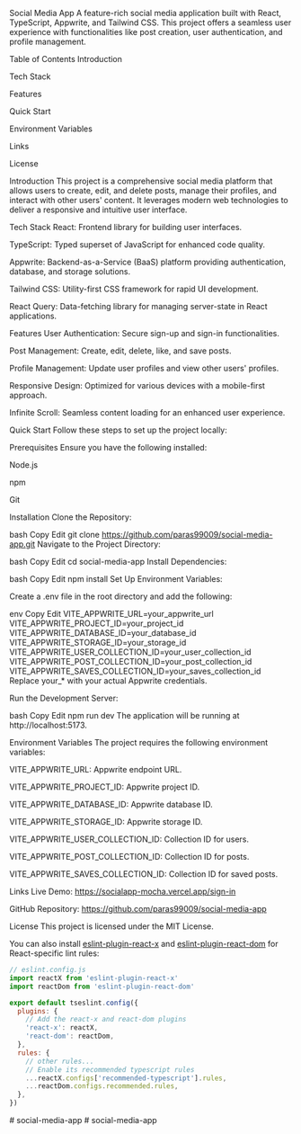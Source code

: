 Social Media App
A feature-rich social media application built with React, TypeScript, Appwrite, and Tailwind CSS. This project offers a seamless user experience with functionalities like post creation, user authentication, and profile management.

Table of Contents
Introduction

Tech Stack

Features

Quick Start

Environment Variables

Links

License

Introduction
This project is a comprehensive social media platform that allows users to create, edit, and delete posts, manage their profiles, and interact with other users' content. It leverages modern web technologies to deliver a responsive and intuitive user interface.

Tech Stack
React: Frontend library for building user interfaces.

TypeScript: Typed superset of JavaScript for enhanced code quality.

Appwrite: Backend-as-a-Service (BaaS) platform providing authentication, database, and storage solutions.

Tailwind CSS: Utility-first CSS framework for rapid UI development.

React Query: Data-fetching library for managing server-state in React applications.

Features
User Authentication: Secure sign-up and sign-in functionalities.

Post Management: Create, edit, delete, like, and save posts.

Profile Management: Update user profiles and view other users' profiles.

Responsive Design: Optimized for various devices with a mobile-first approach.

Infinite Scroll: Seamless content loading for an enhanced user experience.

Quick Start
Follow these steps to set up the project locally:

Prerequisites
Ensure you have the following installed:

Node.js

npm

Git

Installation
Clone the Repository:

bash
Copy
Edit
git clone https://github.com/paras99009/social-media-app.git
Navigate to the Project Directory:

bash
Copy
Edit
cd social-media-app
Install Dependencies:

bash
Copy
Edit
npm install
Set Up Environment Variables:

Create a .env file in the root directory and add the following:

env
Copy
Edit
VITE_APPWRITE_URL=your_appwrite_url
VITE_APPWRITE_PROJECT_ID=your_project_id
VITE_APPWRITE_DATABASE_ID=your_database_id
VITE_APPWRITE_STORAGE_ID=your_storage_id
VITE_APPWRITE_USER_COLLECTION_ID=your_user_collection_id
VITE_APPWRITE_POST_COLLECTION_ID=your_post_collection_id
VITE_APPWRITE_SAVES_COLLECTION_ID=your_saves_collection_id
Replace your_* with your actual Appwrite credentials.

Run the Development Server:

bash
Copy
Edit
npm run dev
The application will be running at http://localhost:5173.

Environment Variables
The project requires the following environment variables:

VITE_APPWRITE_URL: Appwrite endpoint URL.

VITE_APPWRITE_PROJECT_ID: Appwrite project ID.

VITE_APPWRITE_DATABASE_ID: Appwrite database ID.

VITE_APPWRITE_STORAGE_ID: Appwrite storage ID.

VITE_APPWRITE_USER_COLLECTION_ID: Collection ID for users.

VITE_APPWRITE_POST_COLLECTION_ID: Collection ID for posts.

VITE_APPWRITE_SAVES_COLLECTION_ID: Collection ID for saved posts.

Links
Live Demo: https://socialapp-mocha.vercel.app/sign-in

GitHub Repository: https://github.com/paras99009/social-media-app

License
This project is licensed under the MIT License.

You can also install [eslint-plugin-react-x](https://github.com/Rel1cx/eslint-react/tree/main/packages/plugins/eslint-plugin-react-x) and [eslint-plugin-react-dom](https://github.com/Rel1cx/eslint-react/tree/main/packages/plugins/eslint-plugin-react-dom) for React-specific lint rules:

```js
// eslint.config.js
import reactX from 'eslint-plugin-react-x'
import reactDom from 'eslint-plugin-react-dom'

export default tseslint.config({
  plugins: {
    // Add the react-x and react-dom plugins
    'react-x': reactX,
    'react-dom': reactDom,
  },
  rules: {
    // other rules...
    // Enable its recommended typescript rules
    ...reactX.configs['recommended-typescript'].rules,
    ...reactDom.configs.recommended.rules,
  },
})
```
#   s o c i a l - m e d i a - a p p 
 
 #   s o c i a l - m e d i a - a p p 
 
 